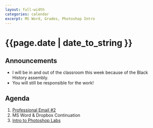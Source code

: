 ```yaml
---
layout: full-width
categories: calendar
excerpt: MS Word, Grades, Photoshop Intro
---
```

# {{page.date | date_to_string }} #

## Announcements ##

* I will be in and out of the classroom this week because of the Black History assembly.
* You will still be responsible for the work!


## Agenda ##
1.  [Professional Email #2](http://thebobak.github.io/classes/assignment/2014/02/25/professional-email-2/)
2.  MS Word & Dropbox Continuation
3.  [Intro to Photoshop Labs](http://thebobak.github.io/classes/assignment/2014/02/25/photoshop-lab-1/)


